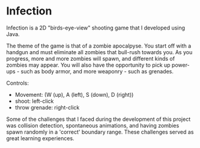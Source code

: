 # Infection
Infection is a 2D "birds-eye-view" shooting game that I developed using Java. 

The theme of the game is that of a zombie apocalpyse. You start off with a handgun and must eliminate all zombies that bull-rush towards you. As you progress, more and more zombies will spawn, and different kinds of zombies may appear. You will also have the opportunity to pick up power-ups - such as body armor, and more weaponry - such as grenades.

Controls:
  - Movement: (W (up), A (left), S (down), D (right))
  - shoot: left-click
  - throw grenade: right-click


Some of the challenges that I faced during the development of this project was collision detection, spontaneous animations, and having zombies spawn randomly in a 'correct' boundary range. These challenges served as great learning experiences. 
